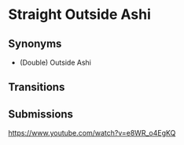# Straight Outside Ashi
## Synonyms
- (Double) Outside Ashi

## Transitions

## Submissions
https://www.youtube.com/watch?v=e8WR_o4EgKQ